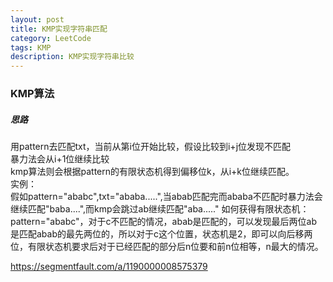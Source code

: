 ```yaml
---
layout: post
title: KMP实现字符串匹配
category: LeetCode
tags: KMP
description: KMP实现字符串比较
---
```

### KMP算法
##### 思路
用pattern去匹配txt，当前从第i位开始比较，假设比较到i+j位发现不匹配  
暴力法会从i+1位继续比较  
kmp算法则会根据pattern的有限状态机得到偏移位k，从i+k位继续匹配。  
实例：  
假如pattern="ababc",txt="ababa.....",当abab匹配完而ababa不匹配时暴力法会继续匹配"baba....",而kmp会跳过ab继续匹配"aba....."
如何获得有限状态机：  
pattern="ababc"，对于c不匹配的情况，abab是匹配的，可以发现最后两位ab是匹配abab的最先两位的，所以对于c这个位置，状态机是2，即可以向后移两位，有限状态机要求后对于已经匹配的部分后n位要和前n位相等，n最大的情况。

<https://segmentfault.com/a/1190000008575379>
